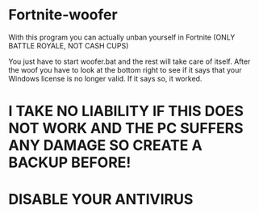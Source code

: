 # Fortnite-woofer

With this program you can actually unban yourself in Fortnite (ONLY BATTLE ROYALE, NOT CASH CUPS)

You just have to start woofer.bat and the rest will take care of itself.
After the woof you have to look at the bottom right to see if it says that your Windows license is no longer valid. If it says so, it worked.

# I TAKE NO LIABILITY IF THIS DOES NOT WORK AND THE PC SUFFERS ANY DAMAGE SO CREATE A BACKUP BEFORE!
# DISABLE YOUR ANTIVIRUS
